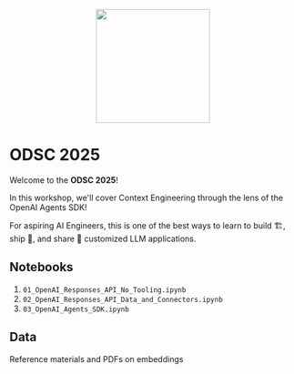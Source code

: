 
<p align = "center" draggable="false" ><img src="https://github.com/AI-Maker-Space/LLM-Dev-101/assets/37101144/d1343317-fa2f-41e1-8af1-1dbb18399719" 
     width="200px"
     height="auto"/>
</p>

# ODSC 2025

Welcome to the **ODSC 2025**! 

In this workshop, we'll cover Context Engineering through the lens of the OpenAI Agents SDK!

For aspiring AI Engineers, this is one of the best ways to learn to build 🏗️, ship 🚢, and share 🚀 customized LLM applications.

## Notebooks

1. `01_OpenAI_Responses_API_No_Tooling.ipynb`
2. `02_OpenAI_Responses_API_Data_and_Connectors.ipynb`
3. `03_OpenAI_Agents_SDK.ipynb`

## Data

Reference materials and PDFs on embeddings
